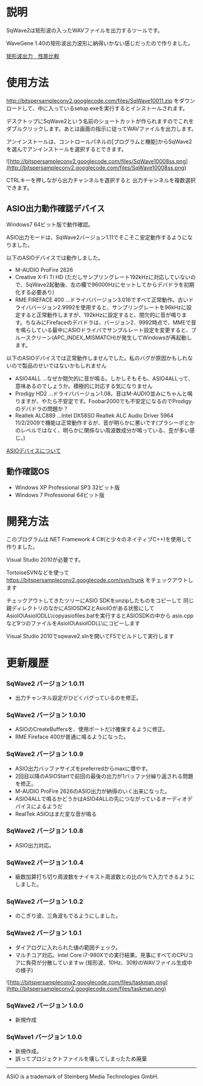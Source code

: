 # 説明 #

SqWave2は矩形波の入ったWAVファイルを出力するツールです。

WaveGene 1.40の矩形波出力波形に納得いかない感じだったので作りました。

[矩形波出力　性能比較](SquareWaveOutput.md)

# 使用方法 #

http://bitspersampleconv2.googlecode.com/files/SqWave10011.zip
をダウンロードして、中に入っているsetup.exeを実行するとインストールされます。

デスクトップにSqWave2という名前のショートカットが作られますのでこれをダブルクリックします。あとは画面の指示に従ってWAVファイルを出力します。

アンインストールは、コントロールパネルの[プログラムと機能]からSqWave2を選んでアンインストールを選択するとできます。

![http://bitspersampleconv2.googlecode.com/files/SqWave10008ss.png](http://bitspersampleconv2.googlecode.com/files/SqWave10008ss.png)

CTRLキーを押しながら出力チャンネルを選択すると
出力チャンネルを複数選択できます。

## ASIO出力動作確認デバイス ##

Windows7 64ビット版で動作確認。

ASIO出力モードは、SqWave2バージョン1.11でそこそこ安定動作するようになりました。

以下のASIOデバイスでは動作しました。
  * M-AUDIO ProFire 2626
  * Creative X-Fi Ti HD (ただしサンプリングレート192kHzに対応していないので、SqWave2起動後、左の欄で96000Hzにセットしてからデバドラを初期化する必要あり)
  * RME FIREFACE 400 …ドライババージョン3.016ですべて正常動作。古いドライババージョン2.9992を使用すると、サンプリングレートを96kHzに設定すると正常動作しますが、192kHzに設定すると、間欠的に音が鳴ります。ちなみにFirefaceのデバドラは、バージョン2．9992時点で、MMEで音を鳴らしている最中にASIOドライバでサンプルレート設定を変更すると、ブルースクリーン(APC\_INDEX\_MISMATCH)が発生してWindowsが再起動します。

以下のASIOデバイスでは正常動作しませんでした。私のバグが原因かもしれないので製品のせいではないかもしれません
  * ASIO4ALL …なぜか間欠的に音が鳴る。しかしそもそも、ASIO4ALLって、意味あるのでしょうか。積極的に対応する気になりません
  * Prodigy HD2 …ドライババージョン1.08。音はM-AUDIO並みにちゃんと鳴りますが、やたら不安定です。Foobar2000でも不安定になるのでProdigyのデバドラの問題か？
  * Realtek ALC889 …Intel DX58SO Realtek ALC Audio Driver 5964 11/2/2009で機能は正常動作するが、音が明らかに悪いです(プラシーボとかのレベルではなく、明らかに関係ない周波数成分が鳴っている、歪が多い感じ。)

[ASIOデバイスについて](ASIO.md)

## 動作確認OS ##
  * Windows XP Professional SP3 32ビット版
  * Windows 7 Professional 64ビット版

# 開発方法 #

このプログラムは.NET Framework 4 C#(と少々のネイティブC++)を使用して作りました。

Visual Studio 2010が必要です。

TortoiseSVNなどを使って https://bitspersampleconv2.googlecode.com/svn/trunk をチェックアウトします

チェックアウトしてきたツリーにASIO SDKをunzipしたものをコピーして 同じ親ディレクトリのなかにASIOSDK2とAsioIOがある状態にして AsioIO\AsioIODLL\copyasiofiles.batを実行するとASIOSDKの中から asio.cppなど9つのファイルをAsioIO\AsioIODLL\にコピーします

Visual Studio 2010でsqwave2.slnを開いてF5でビルドして実行します

# 更新履歴 #

### SqWave2 バージョン 1.0.11 ###
  * 出力チャンネル設定がひどくバグっているのを修正。

### SqWave2 バージョン 1.0.10 ###
  * ASIOのCreateBuffersを、使用ポートだけ確保するように修正。
  * RME Fireface 400が普通に鳴るようになった。

### SqWave2 バージョン 1.0.9 ###
  * ASIO出力バッファサイズをpreferredからmaxに増やす。
  * 2回目以降のASIOStartで前回の最後の出力が1バッファ分繰り返される問題を修正。
  * M-AUDIO ProFire 2626のASIO出力が納得のいく出来になった。
  * ASIO4ALLで鳴るかどうかはASIO4ALLの先につながっているオーディオデバイスによるようだ
  * RealTek ASIOはまだ変な音が鳴る

### SqWave2 バージョン 1.0.8 ###
  * ASIO出力対応。

### SqWave2 バージョン 1.0.4 ###
  * 級数加算打ち切り周波数をナイキスト周波数との比の％で入力できるようにしました。

### SqWave2 バージョン 1.0.2 ###
  * のこぎり波、三角波もでるようにしました。

### SqWave2 バージョン 1.0.1 ###
  * ダイアログに入れられた値の範囲チェック。
  * マルチコア対応。Intel Core i7-980Xでの実行結果。見事にすべてのCPUコアに負荷が分散していますｗ (矩形波、10Hz、30秒のWAVファイル生成中の様子)

![http://bitspersampleconv2.googlecode.com/files/taskman.png](http://bitspersampleconv2.googlecode.com/files/taskman.png)

### SqWave2 バージョン 1.0.0 ###
  * 新規作成

### SqWave1 バージョン 1.0.0 ###
  * 新規作成。
  * 誤ってプロジェクトファイルを壊してしまったため廃棄


---


ASIO is a trademark of Steinberg Media Technologies GmbH.
